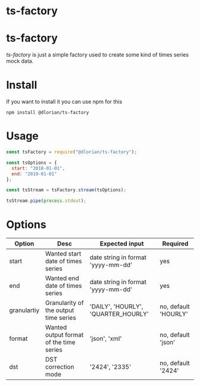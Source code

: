# ts-factory

# ts-factory

*ts-factory* is just a simple factory used to create some kind of times series mock data.

# Install
 If you want to install it you can use npm for this
 ```
 npm install @dlorian/ts-factory
 ```
 
# Usage
```js
const tsFactory = require("@dlorian/ts-factory");

const tsOptions = {
  start: "2018-01-01",
  end: "2019-01-01"
};

const tsStream = tsFactory.stream(tsOptions);

tsStream.pipe(process.stdout);
```

# Options

Option | Desc | Expected input | Required
------ | ------------- | ------------- | -------------
start  | Wanted start date of times series | date string in format 'yyyy-mm-dd' | yes
end    |  Wanted end date of times series  | date string in format 'yyyy-mm-dd' | yes
granulartiy | Granularity of the output time series | 'DAILY', 'HOURLY', 'QUARTER_HOURLY' | no, default 'HOURLY' 
format | Wanted output format of the time series | 'json', 'xml' | no, default 'json' 
dst    | DST correction mode | '2424', '2335' | no, default '2424'
